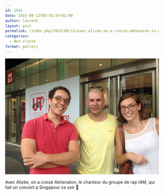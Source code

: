 ```yaml
---
id: 1541
date: 2015-09-12T05:55:55+02:00
author: laurent
layout: post
permalink: /index.php/2015/09/12/avec-alizee-on-a-croise-akhenaton-le-chanteur-du/
categories:
  - Non classé
format: gallery
---
```

<img src="/images/2015/09/tumblr_nujv57V0qf1uuvt0bo1_1280.jpg" />

Avec Alizée, on a croisé Akhenaton, le chanteur du groupe de rap IAM, qui fait un concert à Singapour ce soir 🙂